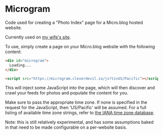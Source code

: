 Microgram
=========

Code used for creating a "Photo Index" page for a Micro.blog hosted website.

Currently used on [my wife's site](http://cleverangel.org/photos).

To use, simply create a page on your Micro.blog website with the following
content:

```html
<div id="microgram">
  Loading...
</div>

<script src="https://microgram.cleverdevil.io/js?tz=US/Pacific"></script>
```

This will inject some JavaScript into the page, which will then discover and
crawl your feeds for photos and populate the content for you.

Make sure to pass the appropriate time zone. If none is specified in the request
for the JavaScript, then 'US/Pacific' will be assumed. For a full listing of
available time zone strings, refer to [the IANA time zone
database](https://www.iana.org/time-zones).

Note: this is still relatively experimental, and has some assumptions baked in
that need to be made configurable on a per-website basis.

